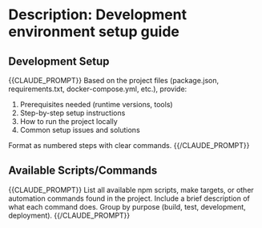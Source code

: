 # Description: Development environment setup guide

## Development Setup

{{CLAUDE_PROMPT}}
Based on the project files (package.json, requirements.txt, docker-compose.yml, etc.), provide:
1. Prerequisites needed (runtime versions, tools)
2. Step-by-step setup instructions
3. How to run the project locally
4. Common setup issues and solutions

Format as numbered steps with clear commands.
{{/CLAUDE_PROMPT}}

## Available Scripts/Commands

{{CLAUDE_PROMPT}}
List all available npm scripts, make targets, or other automation commands found in the project.
Include a brief description of what each command does.
Group by purpose (build, test, development, deployment).
{{/CLAUDE_PROMPT}}